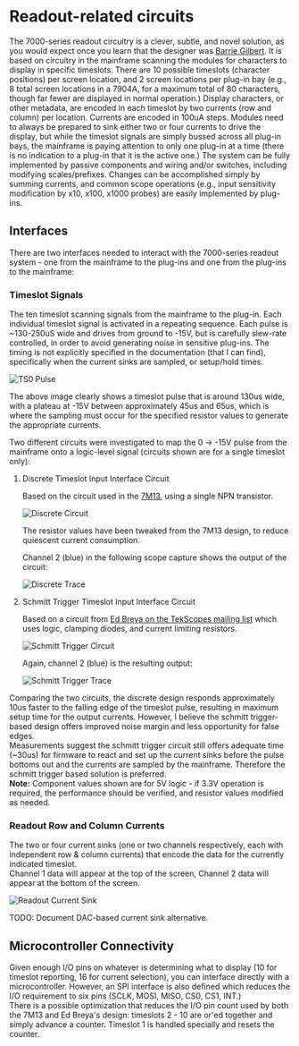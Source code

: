 # Readout-related circuits
The 7000-series readout circuitry is a clever, subtle, and novel solution, as you would expect once you learn that the designer was [Barrie Gilbert](https://w140.com/tekwiki/wiki/Barrie_Gilbert).
It is based on circuitry in the mainframe scanning the modules for characters to display in specific timeslots.
There are 10 possible timeslots (character positions) per screen location, and 2 screen locations per plug-in bay (e.g., 8 total screen locations in a 7904A, for a maximum total of 80 characters, though far fewer are displayed in normal operation.)
Display characters, or other metadata, are encoded in each timeslot by two currents (row and column) per location.
Currents are encoded in 100uA steps.
Modules need to always be prepared to sink either two or four currents to drive the display, but while the timeslot signals are simply bussed across all plug-in bays, the mainframe is paying attention to only one plug-in at a time (there is no indication to a plug-in that it is the active one.)
The system can be fully implemented by passive components and wiring and/or switches, including modifying scales/prefixes. Changes can be accomplished simply by summing currents, and common scope operations (e.g., input sensitivity modification by x10, x100, x1000 probes) are easily implemented by plug-ins.
## Interfaces
There are two interfaces needed to interact with the 7000-series readout system - one from the mainframe to the plug-ins and one from the plug-ins to the mainframe:

### Timeslot Signals

The ten timeslot scanning signals from the mainframe to the plug-in.
Each individual timeslot signal is activated in a repeating sequence.
Each pulse is ~130-250uS wide and drives from ground to -15V, but is carefully slew-rate controlled, in order to avoid generating noise in sensitive plug-ins.
The timing is not explicitly specified in the documentation (that I can find), specifically when the current sinks are sampled, or setup/hold times.

![TS0 Pulse](/Images/Tek7K-TS0-202107301946.png)

The above image clearly shows a timeslot pulse that is around 130us wide, with a plateau at -15V between approximately 45us and 65us, which is where the sampling must occur for the specified resistor values to generate the appropriate currents.

Two different circuits were investigated to map the 0 -> -15V pulse from the mainframe onto a logic-level signal (circuits shown are for a single timeslot only):

  1. Discrete Timeslot Input Interface Circuit

     Based on the circuit used in the [7M13](https://w140.com/tekwiki/images/3/33/070-1577-00.pdf), using a single NPN transistor.

     ![Discrete Circuit](/Images/Discrete_timeslot_interface_snippet.png)

     The resistor values have been tweaked from the 7M13 design, to reduce quiescent current consumption.

     Channel 2 (blue) in the following scope capture shows the output of the circuit:

     ![Discrete Trace](/Images/Tek7K-TS0-202107271813.png)

  2. Schmitt Trigger Timeslot Input Interface Circuit

     Based on a circuit from [Ed Breya on the TekScopes mailing list](https://groups.io/g/TekScopes/photo/266548/3273411) which uses logic, clamping diodes, and current limiting resistors.

     ![Schmitt Trigger Circuit](/Images/Schmitt_trigger_timeslot_interface_snippet.png)

     Again, channel 2 (blue) is the resulting output:

     ![Schmitt Trigger Trace](/Images/Tek7K-TS0-202107281441.png)

Comparing the two circuits, the discrete design responds approximately 10us faster to the falling edge of the timeslot pulse, resulting in maximum setup time for the output currents.
However, I believe the schmitt trigger-based design offers improved noise margin and less opportunity for false edges.  
Measurements suggest the schmitt trigger circuit still offers adequate time (~30us) for firmware to react and set up the current sinks before the pulse bottoms out and the currents are sampled by the mainframe.
Therefore the schmitt trigger based solution is preferred.  
**Note:** Component values shown are for 5V logic - if 3.3V operation is required, the performance should be verified, and resistor values modified as needed.

### Readout Row and Column Currents
The two or four current sinks (one or two channels respectively, each with independent row & column currents) that encode the data for the currently indicated timeslot.  
Channel 1 data will appear at the top of the screen, Channel 2 data will appear at the bottom of the screen.

![Readout Current Sink](/Images/readout_current_sink_v1.png)

TODO: Document DAC-based current sink alternative.

## Microcontroller Connectivity
Given enough I/O pins on whatever is determining what to display (10 for timeslot reporting, 16 for current selection), you can interface directly with a microcontroller. However, an SPI interface is also defined which reduces the I/O requirement to six pins (SCLK, MOSI, MISO, CS0, CS1, INT.)  
There is a possible optimization that reduces the I/O pin count used by both the 7M13 and Ed Breya's design: timeslots 2 - 10 are or'ed together and simply advance a counter. Timeslot 1 is handled specially and resets the counter.

